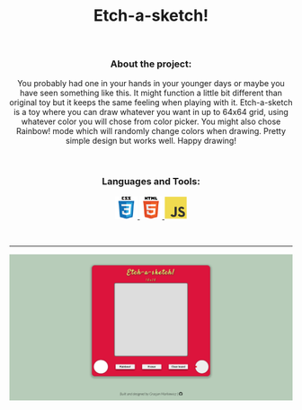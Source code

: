 <h1 align=center>Etch-a-sketch!</h1>
<br>
<h3 align=center> About the project:</h1>
<p align=center>
  You probably had one in your hands in your younger days or maybe you have seen something like this. It might function a little bit different than original toy but it keeps the same feeling when playing with it. Etch-a-sketch is a toy where you can draw whatever you want in up to 64x64 grid, using whatever color you will chose from color picker. You might also chose Rainbow! mode which will randomly change colors when drawing. Pretty simple design but works well. Happy drawing!
</p>
   <br>
  <h3 align="center">Languages and Tools:</h3>
<p align="center"> <a href="https://www.w3schools.com/css/" target="_blank" rel="noreferrer"> <img src="https://raw.githubusercontent.com/devicons/devicon/master/icons/css3/css3-original-wordmark.svg" alt="css3" width="40" height="40"/> </a> <a href="https://www.w3.org/html/" target="_blank" rel="noreferrer"> <img src="https://raw.githubusercontent.com/devicons/devicon/master/icons/html5/html5-original-wordmark.svg" alt="html5" width="40" height="40"/> </a> <a href="https://developer.mozilla.org/en-US/docs/Web/JavaScript" target="_blank" rel="noreferrer"> <img src="https://raw.githubusercontent.com/devicons/devicon/master/icons/javascript/javascript-original.svg" alt="javascript" width="40" height="40"/> </a> </p>

  <br><hr>
   ![Screenshot of a project](https://github.com/Markewycz/etch-a-sketch/blob/main/images/screenshot.png)
